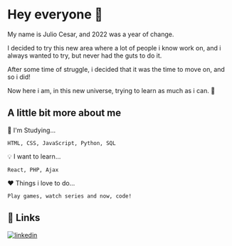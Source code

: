 
# Hey everyone 👋

My name is Julio Cesar, and 2022 was a year of change.

I decided to try this new area where a lot of people i know work on, and i always wanted to try, but never had the guts to do it.

After some time of struggle, i decided that it was the time to move on, and so i did!

Now here i am, in this new universe, trying to learn as much as i can. 🙂


## A little bit more about me


🧠 I'm Studying...

    HTML, CSS, JavaScript, Python, SQL

💡 I want to learn...

    React, PHP, Ajax

❤ Things i love to do...

    Play games, watch series and now, code!
 


## 🔗 Links
[![linkedin](https://img.shields.io/badge/linkedin-0A66C2?style=for-the-badge&logo=linkedin&logoColor=white)](https://www.linkedin.com/in/julio-csouza/)

